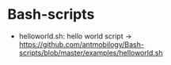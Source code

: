 # Bash-scripts

- helloworld.sh: hello world script -> https://github.com/antmobilogy/Bash-scripts/blob/master/examples/helloworld.sh
